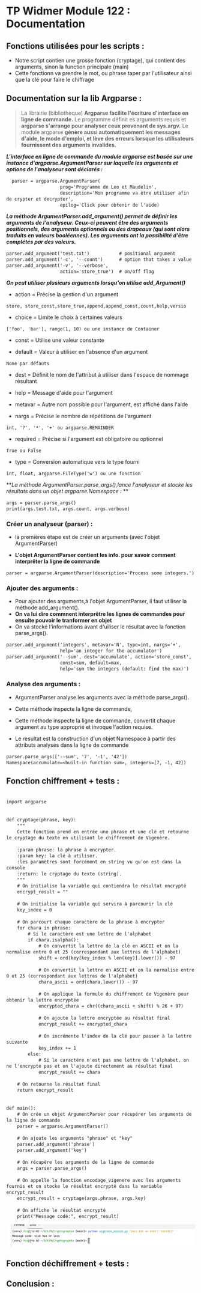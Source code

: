 # TP Widmer Module 122 : Documentation

## Fonctions utilisées pour les scripts :

* Notre script contien une grosse fonction (cryptage), qui contient des arguments, sinon la function principale (main)
* Cette fonctionn va prendre le mot, ou phrase taper par l'utilisateur ainsi que la clé pour faire le chiffrage


## Documentation sur la lib Argparse :

> La librairie (bibliothèque) **Argparse facilite l'écriture d'interface en ligne de commande.** Le programme définit es
> arguments requis et **argparse s'arrange pour analyser ceux provenant de sys.argv.** Le module argparse **génère aussi
> automatiquement les messages d'aide, le mode d'emploi, et lève des erreurs lorsque les utilisateurs fournissent des
> arguments invalides.**


**_L'interface en ligne de commande du module argparse est basée sur une instance d'argparse.ArgumentParser sur laquelle
les arguments et options de l'analyseur sont déclarés :_**

```
  parser = argparse.ArgumentParser(
                    prog='Programme de Leo et Maudelin',
                    description='Mon programme va ètre utiliser afin de crypter et decrypter',
                    epilog='Click pour obtenir de l'aide)
```

**_La méthode ArgumentParser.add_argument() permet de définir les arguments de l'analyseur. Ceux-ci peuvent être des
arguments positionnels, des arguments optionnels ou des drapeaux (qui sont alors traduits en valeurs booléennes). Les
arguments ont la possibilité d'être complétés par des valeurs._**

```
parser.add_argument('test.txt')           # positional argument
parser.add_argument('-c', '--count')      # option that takes a value
parser.add_argument('-v', '--verbose',
                    action='store_true')  # on/off flag
```

**_On peut utiliser plusieurs arguments lorsqu'on utilise add_Argument()_**

* action = Précise la gestion d'un argument

```
store, store_const,store_true,append,append_const,count,help,versio
```

* choice = Limite le choix à certaines valeurs

```
['foo', 'bar'], range(1, 10) ou une instance de Container
``` 

* const = Utilise une valeur constante

* default = Valeur à utiliser en l'absence d'un argument

```
None par défauts
```

* dest = Définit le nom de l'attribut à utiliser dans l'espace de nommage résultant

* help = Message d'aide pour l'argument

* metavar = Autre nom possible pour l'argument, est affiché dans l'aide

* nargs = Précise le nombre de répétitions de l'argument

```
int, '?', '*', '+' ou argparse.REMAINDER
```

* required = Précise si l'argument est obligatoire ou optionnel

```
True ou False
```

* type = Conversion automatique vers le type fourni

```
int, float, argparse.FileType('w') ou une fonction
```

**_La méthode ArgumentParser.parse_args(),lance l'analyseur et stocke les résultats dans un objet argparse.Namespace :_
**

```
args = parser.parse_args()
print(args.test.txt, args.count, args.verbose)
```

### Créer un analyseur (parser) :

* la premières étape est de créer un arguments (avec l'objet ArgumentParser)

* **L'objet ArgumentParser contient les info. pour savoir comment interprêter la ligne de commande**

``` 
parser = argparse.ArgumentParser(description='Process some integers.')
```

### Ajouter des arguments :

* Pour ajouter des arguments,à l'objet ArgumentParser, il faut utiliser la méthode add_argument().
* **On va lui dire commnent interprêtre les lignes de commandes pour ensuite pouvoir le tranformer en objet**
* On va stocké l'informations avant d'uiliser le résultat avec la fonction parse_args().

```
parser.add_argument('integers', metavar='N', type=int, nargs='+',
                    help='an integer for the accumulator')
parser.add_argument('--sum', dest='accumulate', action='store_const',
                    const=sum, default=max,
                    help='sum the integers (default: find the max)')
```

### Analyse des arguments :

* ArgumentParser analyse les arguments avec la méthode parse_args().
* Cette méthode inspecte la ligne de commande,
* Cette méthode inspecte la ligne de commande, convertit chaque argument au type approprié et invoque l'action requise.

* Le resultat est la construction d'un objet Namespace à partir des attributs analysés dans la ligne de commande

```
parser.parse_args(['--sum', '7', '-1', '42'])
Namespace(accumulate=<built-in function sum>, integers=[7, -1, 42])
```

## Fonction chiffrement + tests :
```

import argparse


def cryptage(phrase, key):
    """
    Cette fonction prend en entrée une phrase et une clé et retourne le cryptage du texte en utilisant le chiffrement de Vigenère.

    :param phrase: la phrase à encrypter.
    :param key: la clé à utiliser.
    :les paramètres sont forcément en string vu qu'on est dans la console
    :return: le cryptage du texte (string).
    """
    # On initialise la variable qui contiendra le résultat encrypté
    encrypt_result = ""

    # On initialise la variable qui servira à parcourir la clé
    key_index = 0

    # On parcourt chaque caractère de la phrase à encrypter
    for chara in phrase:
        # Si le caractère est une lettre de l'alphabet
        if chara.isalpha():
            # On convertit la lettre de la clé en ASCII et on la normalise entre 0 et 25 (correspondant aux lettres de l'alphabet)
            shift = ord(key[key_index % len(key)].lower()) - 97

            # On convertit la lettre en ASCII et on la normalise entre 0 et 25 (correspondant aux lettres de l'alphabet)
            chara_ascii = ord(chara.lower()) - 97

            # On applique la formule du chiffrement de Vigenère pour obtenir la lettre encryptée
            encrypted_chara = chr((chara_ascii + shift) % 26 + 97)

            # On ajoute la lettre encryptée au résultat final
            encrypt_result += encrypted_chara

            # On incrémente l'index de la clé pour passer à la lettre suivante
            key_index += 1
        else:
            # Si le caractère n'est pas une lettre de l'alphabet, on ne l'encrypte pas et on l'ajoute directement au résultat final
            encrypt_result += chara

    # On retourne le résultat final
    return encrypt_result


def main():
    # On crée un objet ArgumentParser pour récupérer les arguments de la ligne de commande
    parser = argparse.ArgumentParser()

    # On ajoute les arguments "phrase" et "key"
    parser.add_argument('phrase')
    parser.add_argument('key')

    # On récupère les arguments de la ligne de commande
    args = parser.parse_args()

    # On appelle la fonction encodage_vigenere avec les arguments fournis et on stocke le résultat encrypté dans la variable encrypt_result
    encrypt_result = cryptage(args.phrase, args.key)

    # On affiche le résultat encrypté
    print("Message codé:", encrypt_result)

```
![Screenshot from 2023-04-15 02-39-59.png](images%2FScreenshot%20from%202023-04-15%2002-39-59.png)

## Fonction déchiffrement + tests :

## Conclusion :